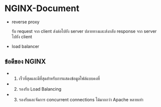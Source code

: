 # NGINX-Document

- reverse proxy 

  รับ request จาก client ส่งต่อไปยัง server ปลายทางและส่งกลับ response จาก server ไปยัง client

- load balancer 

## ข้อดีของ NGINX

- 1. เร็วที่สุดและดีที่สุดสำหรับการแสดงข้อมูลไฟล์แบบคงที่

- 2. รองรับ Load Balancing

- 3. รองรับและจัดการ  concurrent connections ได้มากกว่า Apache หลายเท่า
